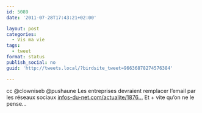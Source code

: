 ```yaml
---
id: 5089
date: '2011-07-28T17:43:21+02:00'

layout: post
categories:
  - Vis ma vie
tags:
  - tweet
format: status
publish_social: no
guid: 'http://tweets.local/?birdsite_tweet=96636878274576384'

---
```


cc @clowniseb @pushaune Les entreprises devraient remplacer l’email par les réseaux sociaux [infos-du-net.com/actualite/1876…](http://www.infos-du-net.com/actualite/18762-email-Facebook.html#xtor=RSS-994) Et + vite qu’on ne le pense…